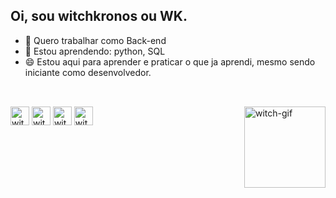 ## Oi, sou witchkronos ou WK. 


- 🔭 Quero trabalhar como Back-end
- 🌱 Estou aprendendo: python, SQL
- 😄 Estou aqui para aprender e praticar o que ja aprendi, mesmo sendo iniciante como desenvolvedor.
##
<div style="display: inline_block"><br>
  <img align="right" alt="witch-gif" height="130" widtg="140" src="https://cdn.discordapp.com/attachments/928309575273287772/928343565178896394/Webp.net-gifmaker.gif" />
  <img align="center" alt="witch-python" height="30" widtg="40" src="https://cdn.jsdelivr.net/gh/devicons/devicon/icons/python/python-original.svg" />
  <img align="center" alt="witch-mysql" height="30" widtg="40" src="https://cdn.jsdelivr.net/gh/devicons/devicon/icons/mysql/mysql-original.svg" />
  <img align="center" alt="witch-ps" height="30" widtg="40"  src="https://cdn.jsdelivr.net/gh/devicons/devicon/icons/photoshop/photoshop-line.svg" />
  <img align="center" alt="witch-vscode" height="30" widtg="40" src="https://cdn.jsdelivr.net/gh/devicons/devicon/icons/vscode/vscode-original.svg" />
</div>
